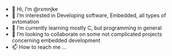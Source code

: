 - 👋 Hi, I’m @rxmnjke
- 👀 I’m interested in Developing software, Embedded, all types of avtomation
- 🌱 I’m currently learning mostly C, but programming in general
- 💞️ I’m looking to collaborate on some not complicated projects concerning embedded development
- 📫 How to reach me ...

<!---
rxmnjke/rxmnjke is a ✨ special ✨ repository because its `README.md` (this file) appears on your GitHub profile.
You can click the Preview link to take a look at your changes.
--->
